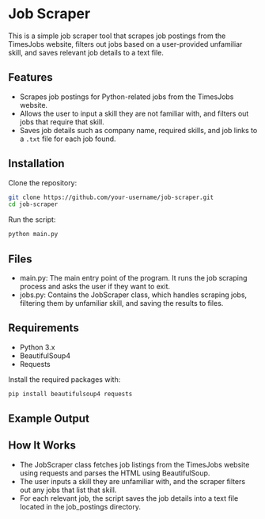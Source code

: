 # Job Scraper

This is a simple job scraper tool that scrapes job postings from the TimesJobs website, filters out jobs based on a user-provided unfamiliar skill, and saves relevant job details to a text file.

## Features

- Scrapes job postings for Python-related jobs from the TimesJobs website.
- Allows the user to input a skill they are not familiar with, and filters out jobs that require that skill.
- Saves job details such as company name, required skills, and job links to a `.txt` file for each job found.

## Installation

Clone the repository:

   ```bash
   git clone https://github.com/your-username/job-scraper.git
   cd job-scraper
```
Run the script:
   ```bash
   python main.py
```
## Files

- main.py: The main entry point of the program. It runs the job scraping process and asks the user if they want to exit.
- jobs.py: Contains the JobScraper class, which handles scraping jobs, filtering them by unfamiliar skill, and saving the results to files.

## Requirements

- Python 3.x
- BeautifulSoup4
- Requests

Install the required packages with:
```bash
pip install beautifulsoup4 requests
```
## Example Output


## How It Works

- The JobScraper class fetches job listings from the TimesJobs website using requests and parses the HTML using BeautifulSoup.
- The user inputs a skill they are unfamiliar with, and the scraper filters out any jobs that list that skill.
- For each relevant job, the script saves the job details into a text file located in the job_postings directory.
